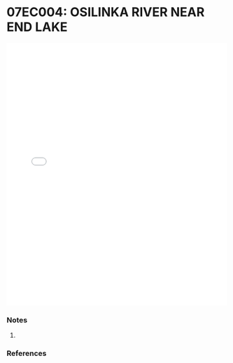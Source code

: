 # 07EC004: OSILINKA RIVER NEAR END LAKE

<iframe src="/distribution_estimation/_static/stations/07EC004_fdc.html" width="100%" height="600" frameborder="0"></iframe>

### Notes
1. 

### References


